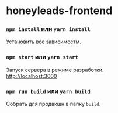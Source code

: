 # honeyleads-frontend

### `npm install` или `yarn install`
Установить все зависимостм.

### `npm start` или `yarn start`

Запуск сервера в режиме разработки.<br>
 [http://localhost:3000](http://localhost:3000)

### `npm run build` или `yarn build`

Собрать для продакшн в папку `build`.
